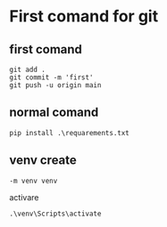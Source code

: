 # First comand for git
## first comand

```
git add .
git commit -m 'first'
git push -u origin main
```

## normal comand

```
pip install .\requarements.txt
```

## venv create

```
-m venv venv
```
activare
```
.\venv\Scripts\activate
```